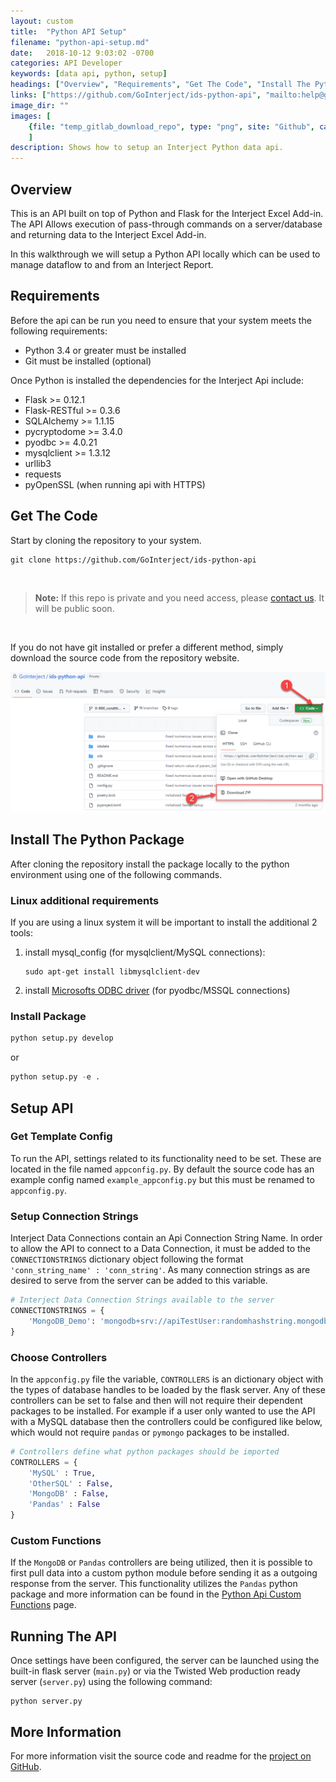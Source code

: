 ```yaml
---
layout: custom
title:  "Python API Setup"
filename: "python-api-setup.md"
date:   2018-10-12 9:03:02 -0700
categories: API Developer
keywords: [data api, python, setup]
headings: ["Overview", "Requirements", "Get The Code", "Install The Python Package", "Linux additional requirements", "Install Package", "Setup API", "Get Template Config", "Setup Connection Strings", "Choose Controllers", "Custom Functions", "Running The API", "More Information"]
links: ["https://github.com/GoInterject/ids-python-api", "mailto:help@gointerject.com", "https://docs.microsoft.com/en-us/sql/connect/odbc/linux-mac/installing-the-microsoft-odbc-driver-for-sql-server", "/wApi/python-api-custom-functions.html", "https://github.com/GoInterject/ids-python-api"]
image_dir: ""
images: [
	{file: "temp_gitlab_download_repo", type: "png", site: "Github", cat: "ids-python-api", sub: "", report: "", ribbon: "", config: ""}
	]
description: Shows how to setup an Interject Python data api.
---
```



## Overview

This is an API built on top of Python and Flask for the Interject Excel Add-in. The API Allows execution of pass-through commands on a server/database and returning data to the Interject Excel Add-in. 

In this walkthrough we will setup a Python API locally which can be used to manage dataflow to and from an Interject Report. 

## Requirements

Before the api can be run you need to ensure that your system meets the following requirements:

- Python 3.4 or greater must be installed
- Git must be installed (optional)

Once Python is installed the dependencies for the Interject Api include:

* Flask >= 0.12.1
* Flask-RESTful >= 0.3.6
* SQLAlchemy >= 1.1.15
* pycryptodome >= 3.4.0
* pyodbc >= 4.0.21
* mysqlclient >= 1.3.12
* urllib3
* requests
* pyOpenSSL (when running api with HTTPS)

## Get The Code

Start by cloning the repository to your system.

```git
git clone https://github.com/GoInterject/ids-python-api
```

<br>
<blockquote class=highlight_note>
<b>Note:</b> If this repo is private and you need access, please <a href="mailto:help@gointerject.com">contact us</a>. It will be public soon.
</blockquote>
<br>

If you do not have git installed or prefer a different method, simply download the source code from the repository website.

![](/images/PythonApiSetup/temp_gitlab_download_repo.png)
<br>

## Install The Python Package

After cloning the repository install the package locally to the python environment using one of the following commands.

### Linux additional requirements

If you are using a linux system it will be important to install the additional 2 tools:
1. install mysql_config (for mysqlclient/MySQL connections): 

    ```
    sudo apt-get install libmysqlclient-dev
    ```
2. install [Microsofts ODBC driver](https://docs.microsoft.com/en-us/sql/connect/odbc/linux-mac/installing-the-microsoft-odbc-driver-for-sql-server) (for pyodbc/MSSQL connections) 


### Install Package

```python
python setup.py develop
``` 
or 
```python
python setup.py -e .
```

## Setup API

### Get Template Config

To run the API, settings related to its functionality need to be set. These are located in the file named <code>appconfig.py</code>. By default the source code has an example config named <code>example_appconfig.py</code> but this must be renamed to <code>appconfig.py</code>.

### Setup Connection Strings

Interject Data Connections contain an Api Connection String Name. In order to allow the API to connect to a Data Connection, it must be added to the `CONNECTIONSTRINGS` dictionary object following the format `'conn_string_name' : 'conn_string'`. As many connection strings as are desired to serve from the server can be added to this variable.

```python
# Interject Data Connection Strings available to the server
CONNECTIONSTRINGS = {
    'MongoDB_Demo': 'mongodb+srv://apiTestUser:randomhashstring.mongodb.net/demo||demo|Demo'
}
```

### Choose Controllers

In the <code>appconfig.py</code> file the variable, `CONTROLLERS` is an dictionary object with the types of database handles to be loaded by the flask server. Any of these controllers can be set to false and then will not require their dependent packages to be installed. For example if a user only wanted to use the API with a MySQL database then the controllers could be configured like below, which would not require `pandas` or `pymongo` packages to be installed.

```python
# Controllers define what python packages should be imported 
CONTROLLERS = {
    'MySQL' : True,
    'OtherSQL' : False,
    'MongoDB' : False,
    'Pandas' : False
}
```


### Custom Functions

If the `MongoDB` or `Pandas` controllers are being utilized, then it is possible to first pull data into a custom python module before sending it as a outgoing response from the server. This functionality utilizes the `Pandas` python package and more information can be found in the [Python Api Custom Functions](/wApi/python-api-custom-functions.html) page.


## Running The API

Once settings have been configured, the server can be launched using the built-in flask server (`main.py`) or via the Twisted Web production ready server (`server.py`) using the following command:

```
python server.py
``` 

## More Information

For more information visit the source code and readme for the [project on GitHub](https://github.com/GoInterject/ids-python-api).